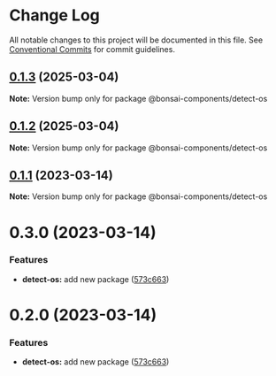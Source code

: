 # Change Log

All notable changes to this project will be documented in this file.
See [Conventional Commits](https://conventionalcommits.org) for commit guidelines.

## [0.1.3](https://github.com/zieka/bonsai-components/compare/@bonsai-components/detect-os@0.1.2...@bonsai-components/detect-os@0.1.3) (2025-03-04)

**Note:** Version bump only for package @bonsai-components/detect-os

## [0.1.2](https://github.com/zieka/bonsai-components/compare/@bonsai-components/detect-os@0.1.1...@bonsai-components/detect-os@0.1.2) (2025-03-04)

**Note:** Version bump only for package @bonsai-components/detect-os

## [0.1.1](https://github.com/zieka/bonsai-components/compare/@bonsai-components/detect-os@0.3.0...@bonsai-components/detect-os@0.1.1) (2023-03-14)

**Note:** Version bump only for package @bonsai-components/detect-os

# 0.3.0 (2023-03-14)

### Features

- **detect-os:** add new package ([573c663](https://github.com/zieka/bonsai-components/commit/573c6636eb940abdd888efe0908a0f9e49649220))

# 0.2.0 (2023-03-14)

### Features

- **detect-os:** add new package ([573c663](https://github.com/zieka/bonsai-components/commit/573c6636eb940abdd888efe0908a0f9e49649220))
